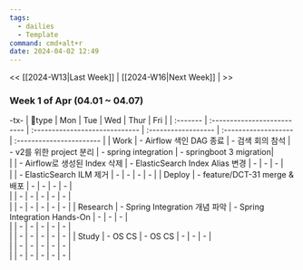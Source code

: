 ```yaml
---
tags:
  - dailies
  - Template
command: cmd+alt+r
date: 2024-04-02 12:49
---
```

<< [[2024-W13|Last Week]] | [[2024-W16|Next Week]] | >>

### Week 1  of  Apr (04.01  ~ 04.07)

-tx-
| type    | Mon                         | Tue                            | Wed                 | Thur                 | Fri                      |
| :------- | :-------------------------- | :----------------------------- | :------------------ | :------------------- | :----------------------- | 
| Work     | - Airflow 색인 DAG 종료         | - 검색 회의 참석                     | - v2를 위한 project 분리 | - spring integration | - springboot 3 migration| \
|          | - Airflow로 생성된 Index 삭제     | - ElasticSearch Index Alias 변경 | -                   | -                    | -                        | \
|          | - ElasticSearch ILM 제거      | -                              | -                   | -                    | -                        |
| Deploy   | - feature/DCT-31 merge & 배포 | -                              | -                   | -                    | -                        | \
|          | -                           | -                              | -                   | -                    | -                        | \
|          | -                           | -                              | -                   | -                    | -                        | 
| Research | - Spring Integration 개념 파악  | - Spring Integration Hands-On  | -                   | -                    | -                        | \
|          | -                           | -                              | -                   | -                    | -                        | \
|          | -                           | -                              | -                   | -                    | -                        | 
| Study    | - OS CS                     | - OS CS                        | -                   | -                    | -                        | \
|          | -                           | -                              | -                   | -                    | -                        | \
|          | -                           | -                              | -                   | -                    | -                        |


